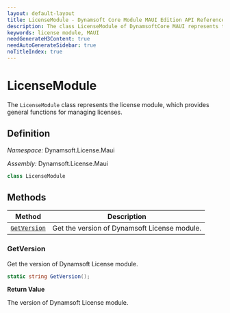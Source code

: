 ```yaml
---
layout: default-layout
title: LicenseModule - Dynamsoft Core Module MAUI Edition API Reference
description: The class LicenseModule of DynamsoftCore MAUI represents the license module, which provides general functions for managing licenses.
keywords: license module, MAUI
needGenerateH3Content: true
needAutoGenerateSidebar: true
noTitleIndex: true
---
```


# LicenseModule

The `LicenseModule` class represents the license module, which provides general functions for managing licenses.

## Definition

*Namespace:* Dynamsoft.License.Maui

*Assembly:* Dynamsoft.License.Maui

```csharp
class LicenseModule
```

## Methods

| Method | Description |
| ------ | ----------- |
| [`GetVersion`](#getversion) | Get the version of Dynamsoft License module. |

### GetVersion

Get the version of Dynamsoft License module.

```csharp
static string GetVersion();
```

**Return Value**

The version of Dynamsoft License module.
